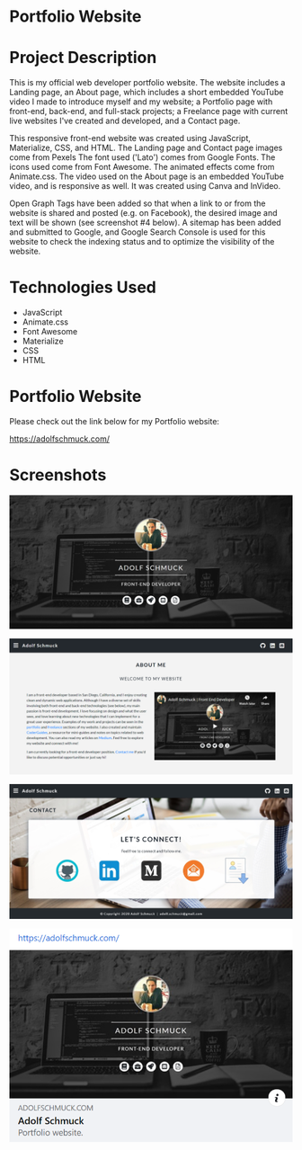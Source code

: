 # Portfolio Website

# Project Description

This is my official web developer portfolio website. The website includes a Landing page, an About page, which includes a short embedded YouTube video I made to introduce myself and my website; a Portfolio page with front-end, back-end, and full-stack projects; a Freelance page with current live websites I've created and developed, and a Contact page.

This responsive front-end website was created using JavaScript, Materialize, CSS, and HTML. The Landing page and Contact page images come from Pexels The font used ('Lato') comes from Google Fonts. The icons used come from Font Awesome. The animated effects come from Animate.css. The video used on the About page is an embedded YouTube video, and is responsive as well. It was created using Canva and InVideo.

Open Graph Tags have been added so that when a link to or from the website is shared and posted (e.g. on Facebook), the desired image and text will be shown (see screenshot #4 below). A sitemap has been added and submitted to Google, and Google Search Console is used for this website to check the indexing status and to optimize the visibility of the website.

# Technologies Used

* JavaScript
* Animate.css
* Font Awesome
* Materialize
* CSS
* HTML

# Portfolio Website

Please check out the link below for my Portfolio website:

https://adolfschmuck.com/

# Screenshots

![Screenshot 01](screenshots/PortfolioScreenshot01.jpg "Landing Page")

![Screenshot 02](screenshots/PortfolioScreenshot02.png "About Page")

![Screenshot 03](screenshots/PortfolioScreenshot03.jpg "Contact Page")

![Screenshot 05](screenshots/PortfolioScreenshot04.png "Detail of posted link on Facebook page")
